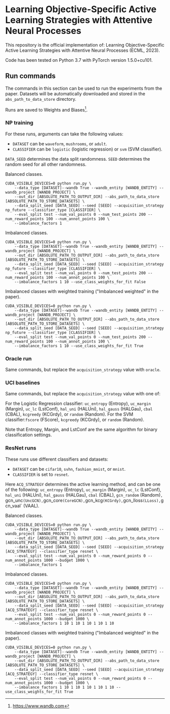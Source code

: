 # Learning Objective-Specific Active Learning Strategies with Attentive Neural Processes
This repository is the official implementation of: Learning Objective-Specific Active Learning Strategies with Attentive Neural Processes (ECML, 2023).

Code has been tested on Python 3.7 with PyTorch version 1.5.0+cu101.


## Run commands

The commands in this section can be used to run the experiments from the paper. Datasets will be automatically downloaded and stored in the `abs_path_to_data_store` directory.

Runs are saved to Weights and Biases[^1].


### NP training

For these runs, arguments can take the following values:
- `DATASET` can be `waveform`, `mushrooms`, or `adult`.
- `CLASSIFIER` can be `logistic` (logistic regression) or `svm` (SVM classifier).

`DATA_SEED` determines the data split randomness. `SEED` determines the random seed for all other randomness.


Balanced classes.
```
CUDA_VISIBLE_DEVICES=0 python run.py \
    --data_type [DATASET]--wandb True --wandb_entity [WANDB_ENTITY] --wandb_project [WANDB_PROJECT] \
    --out_dir [ABSOLUTE_PATH_TO_OUTPUT_DIR] --abs_path_to_data_store [ABSOLUTE_PATH_TO_STORE_DATASETS] \
    --data_split_seed [DATA_SEED] --seed [SEED] --acquisition_strategy np_future --classifier_type [CLASSIFIER] \
    --eval_split test --num_val_points 0 --num_test_points 200 --num_reward_points 100 --num_annot_points 100 \
    --imbalance_factors 1
```
    
Imbalanced classes.
```
CUDA_VISIBLE_DEVICES=0 python run.py \
    --data_type [DATASET]--wandb True --wandb_entity [WANDB_ENTITY] --wandb_project [WANDB_PROJECT] \
    --out_dir [ABSOLUTE_PATH_TO_OUTPUT_DIR] --abs_path_to_data_store [ABSOLUTE_PATH_TO_STORE_DATASETS] \
    --data_split_seed [DATA_SEED] --seed [SEED] --acquisition_strategy np_future --classifier_type [CLASSIFIER] \
    --eval_split test --num_val_points 0 --num_test_points 200 --num_reward_points 100 --num_annot_points 100 \
    --imbalance_factors 1 10 --use_class_weights_for_fit False
```
    
Imbalanced classes with weighted training ("Imbalanced weighted" in the paper).
```
CUDA_VISIBLE_DEVICES=0 python run.py \
    --data_type [DATASET]--wandb True --wandb_entity [WANDB_ENTITY] --wandb_project [WANDB_PROJECT] \
    --out_dir [ABSOLUTE_PATH_TO_OUTPUT_DIR] --abs_path_to_data_store [ABSOLUTE_PATH_TO_STORE_DATASETS] \
    --data_split_seed [DATA_SEED] --seed [SEED] --acquisition_strategy np_future --classifier_type [CLASSIFIER] \
    --eval_split test --num_val_points 0 --num_test_points 200 --num_reward_points 100 --num_annot_points 100 \
    --imbalance_factors 1 10 --use_class_weights_for_fit True                  
```


### Oracle run
Same commands, but replace the `acquisition_strategy` value with `oracle`.


### UCI baselines
Same commands, but replace the `acquisition_strategy` value with one of:

For the Logistic Regression classifier: `uc_entropy` (Entropy), `uc_margin` (Margin), `uc_lc` (LstConf), `hal_uni` (HALUni), `hal_gauss` (HALGau), `cbal` (CBAL), `kcgreedy` (KCGrdy), or `random` (Random).
For the SVM classifier:`fscore` (FScore), `kcgreedy` (KCGrdy), or `random` (Random).

Note that Entropy, Margin, and LstConf are the same algorithm for binary classification settings.


### ResNet runs
These runs use different classifiers and datasets:
- `DATASET` can be `cifar10`, `svhn`, `fashion_mnist`, or `mnist`.
- `CLASSIFIER` is set to `resnet`.

Here `ACQ_STRATEGY` determines the active learning method, and can be one of the following: `uc_entropy` (Entropy), `uc_margin` (Margin), `uc_lc` (LstConf), `hal_uni` (HALUni), `hal_gauss` (HALGau), `cbal` (CBAL),  `gcn_random` (Random)`, `gcn_unc` (UncGCN), `gcn_core` (CoreGCN), `gcn_kcg` (KCGrdy), `gcn_lloss` (LLoss), `gcn_vaal` (VAAL).

Balanced classes.
```
CUDA_VISIBLE_DEVICES=0 python run.py \
    --data_type [DATASET]--wandb True --wandb_entity [WANDB_ENTITY] --wandb_project [WANDB_PROJECT] \
    --out_dir [ABSOLUTE_PATH_TO_OUTPUT_DIR] --abs_path_to_data_store [ABSOLUTE_PATH_TO_STORE_DATASETS] \
    --data_split_seed [DATA_SEED] --seed [SEED] --acquisition_strategy [ACQ_STRATEGY] --classifier_type resnet \
    --eval_split test --num_val_points 0 --num_reward_points 0 --num_annot_points 1000 --budget 1000 \
    --imbalance_factors 1
```

Imbalanced classes.
```
CUDA_VISIBLE_DEVICES=0 python run.py \
    --data_type [DATASET]--wandb True --wandb_entity [WANDB_ENTITY] --wandb_project [WANDB_PROJECT] \
    --out_dir [ABSOLUTE_PATH_TO_OUTPUT_DIR] --abs_path_to_data_store [ABSOLUTE_PATH_TO_STORE_DATASETS] \
    --data_split_seed [DATA_SEED] --seed [SEED] --acquisition_strategy [ACQ_STRATEGY] --classifier_type resnet \
    --eval_split test --num_val_points 0 --num_reward_points 0 --num_annot_points 1000 --budget 1000 \
    --imbalance_factors 1 10 1 10 1 10 1 10 1 10 
```

Imbalanced classes with weighted training ("Imbalanced weighted" in the paper).
```
CUDA_VISIBLE_DEVICES=0 python run.py \
    --data_type [DATASET]--wandb True --wandb_entity [WANDB_ENTITY] --wandb_project [WANDB_PROJECT] \
    --out_dir [ABSOLUTE_PATH_TO_OUTPUT_DIR] --abs_path_to_data_store [ABSOLUTE_PATH_TO_STORE_DATASETS] \
    --data_split_seed [DATA_SEED] --seed [SEED] --acquisition_strategy [ACQ_STRATEGY] --classifier_type resnet \
    --eval_split test --num_val_points 0 --num_reward_points 0 --num_annot_points 1000 --budget 1000 \
    --imbalance_factors 1 10 1 10 1 10 1 10 1 10 --use_class_weights_for_fit True
```


[^1]: https://www.wandb.com